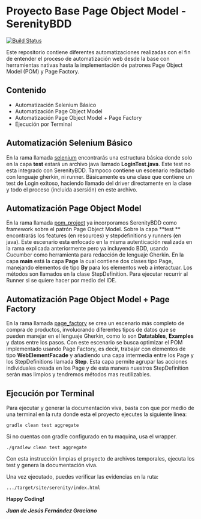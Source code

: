 # Proyecto Base Page Object Model - SerenityBDD

[![Build Status](https://travis-ci.org/joemccann/dillinger.svg?branch=master)](https://travis-ci.org/joemccann/dillinger)

Este repositorio contiene diferentes automatizaciones realizadas con el fin de entender el proceso de automatización web desde la base con herramientas nativas hasta la implementación de patrones Page Object Model (POM) y Page Factory.


## Contenido

- Automatización Selenium Básico
- Automatización Page Object Model
- Automatización Page Object Model + Page Factory
- Ejecución por Terminal


## Automatización Selenium Básico

En la rama llamada [selenium](http://https://github.com/ingjuanfg/page_object_model_automation_project/tree/selenium "selenium") encontrarás una estructura básica donde solo en la capa **test** estará un archivo java llamado **LoginTest.java**. Este test no esta integrado con SerenityBDD. Tampoco contiene un escenario redactado con lenguaje gherkin, ni runner. Básicamente es una clase que contiene un test de Login exitoso, haciendo llamado del driver directamente en la clase y todo el proceso (incluida asersión) en este archivo.


## Automatización Page Object Model

En la rama llamada [pom_project](http://https://github.com/ingjuanfg/page_object_model_automation_project/tree/pom_project "pom_project") ya incorporamos SerenityBDD como framework sobre el patrón Page Object Model. Sobre la capa **test ** encontrarás los features (en resources) y stepdefinitions y runners (en java). Este escenario esta enfocado en la misma autenticación realizada en la rama explicada anteriormente pero ya incluyendo BDD, usando Cucumber como herramienta para redacción de lenguaje Gherkin.
En la capa **main** está la capa **Page** la cual contiene dos clases tipo Page, manejando elementos de tipo **By** para los elementos web a interactuar. Los métodos son llamados en la clase StepDefinition. Para ejecutar recurrir al Runner si se quiere hacer por medio del IDE.

## Automatización Page Object Model + Page Factory

En la rama llamada [page_factory](http://https://github.com/ingjuanfg/page_object_model_automation_project/tree/page_factory "page_factory") se crea un escenario más completo de compra de productos, involucrando diferentes tipos de datos que se pueden manejar en el lenguaje Gherkin, como lo son **Datatables**, **Examples** y datos entre los pasos. Con este escenario se busca optimizar el POM implementado usando Page Factory, es decir, trabajar con elementos de tipo **WebElementFacade** y añadiendo una capa intermedia entre los Page y los StepDefinitions llamada **Step**. Esta capa permite agrupar las acciones individuales creada en los Page y de esta manera nuestros StepDefinition serán mas limpios y tendremos métodos mas reutilizables.

## Ejecución por Terminal

Para ejecutar y generar la documentación viva, basta con que por medio de una terminal en la ruta donde esta el proyecto ejecutes la siguiente linea:

`gradle clean test aggregate`

Si no cuentas con gradle configurado en tu maquina, usa el wrapper.

`./gradlew clean test aggregate`

Con esta instrucción limpias el proyecto de archivos temporales, ejecuta los test y genera la documentación viva.

Una vez ejecutado, puedes verificar las evidencias en la ruta:

`.../target/site/serenity/index.html`


**Happy Coding!**

***Juan de Jesús Fernández Graciano***

